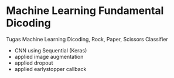 # Machine Learning Fundamental Dicoding
Tugas Machine Learning Dicoding, Rock, Paper, Scissors Classifier
- CNN using Sequential (Keras) 
- applied image augmentation
- applied dropout
- applied earlystopper callback
